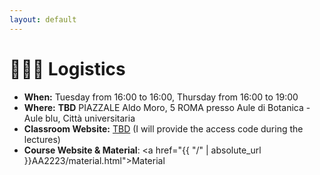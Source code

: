 ```yaml
---
layout: default
---
```


# 👷🏼‍♂️ Logistics 


- **When:** Tuesday from 16:00 to 16:00, Thursday from 16:00 to 19:00
- **Where:** __TBD__ PIAZZALE Aldo Moro, 5 ROMA presso Aule di Botanica - Aule blu, Città universitaria
- **Classroom Website:** [TBD](#) (I will provide the access code during the lectures)
- **Course Website & Material**: <a href="{{ "/" | absolute_url }}AA2223/material.html">Material</a>